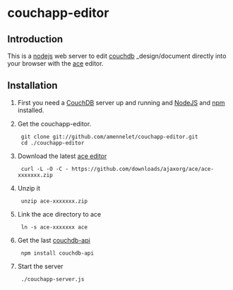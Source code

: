 # couchapp-editor

## Introduction
This is a [nodejs](http://nodejs.org) web server to edit [couchdb](http://couchdb.apache.org/) _design/document directly into your browser with the [ace](https://github.com/ajaxorg/ace) editor.

## Installation
1. First you need a [CouchDB](http://couchdb.apache.org/) server up and running and [NodeJS](http://nodejs.org) and [npm](http://search.npmjs.org/#/_install) installed.

2. Get the couchapp-editor.

        git clone git://github.com/amennelet/couchapp-editor.git
        cd ./couchapp-editor

3. Download the latest [ace editor](https://github.com/ajaxorg/ace)

        curl -L -O -C - https://github.com/downloads/ajaxorg/ace/ace-xxxxxxx.zip

4. Unzip it

        unzip ace-xxxxxxx.zip

5. Link the ace directory to ace

        ln -s ace-xxxxxxx ace

6. Get the last [couchdb-api](https://github.com/dominicbarnes/node-couchdb-api)

        npm install couchdb-api

7. Start the server

        ./couchapp-server.js
